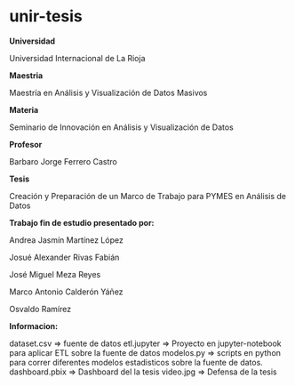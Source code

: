 # unir-tesis

<b>Universidad</b>

Universidad Internacional de La Rioja

<b>Maestria</b>

Maestría en Análisis y Visualización de Datos Masivos 

<b>Materia</b>

Seminario de Innovación en Análisis y Visualización de Datos

<b>Profesor</b>

Barbaro Jorge Ferrero Castro

<b>Tesis</b>

Creación y Preparación de un Marco de Trabajo para PYMES en Análisis de Datos

<b>Trabajo fin de estudio presentado por:</b>

Andrea Jasmín Martínez López

Josué Alexander Rivas Fabián

José Miguel Meza Reyes

Marco Antonio Calderón Yáñez

Osvaldo Ramírez

<b>Informacion:</b>

dataset.csv  => fuente de datos
etl.jupyter  => Proyecto en jupyter-notebook para aplicar ETL sobre la fuente de datos
modelos.py    => scripts en python para correr diferentes modelos estadisticos sobre la fuente de datos.
dashboard.pbix  => Dashboard del la tesis
video.jpg  => Defensa de la tesis
